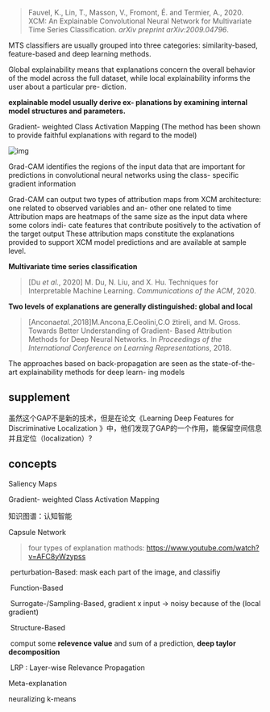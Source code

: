 > Fauvel, K., Lin, T., Masson, V., Fromont, É. and Termier, A., 2020. XCM: An Explainable Convolutional Neural Network for Multivariate Time Series Classification. *arXiv preprint arXiv:2009.04796*.

MTS classifiers are usually grouped into three categories: similarity-based, feature-based and deep learning methods.

Global explainability means that explanations concern the overall behavior of the model across the full dataset, while local explainability informs the user about a particular pre- diction.

**explainable model usually derive ex- planations by examining internal model structures and parameters.**

Gradient- weighted Class Activation Mapping (The method has been shown to provide faithful explanations with regard to the model)

![img](/Users/huangqiming/Desktop/Paper/explainable_neural_network/1*8iyCBSx6i2lRpnKLe5bIrg.png)

Grad-CAM identifies the regions of the input data that are important for predictions in convolutional neural networks using the class- specific gradient information

Grad-CAM can output two types of attribution maps from XCM architecture: one related to observed variables and an- other one related to time Attribution maps are heatmaps of the same size as the input data where some colors indi- cate features that contribute positively to the activation of the target output These attribution maps constitute the explanations provided to support XCM model predictions and are available at sample level.

**Multivariate time series classification**

> [Du *et al.*, 2020] M. Du, N. Liu, and X. Hu. Techniques for Interpretable Machine Learning. *Communications of the ACM*, 2020.

**Two levels of explanations are generally distinguished: global and local**

> [Ancona*etal.*,2018]M.Ancona,E.Ceolini,C.O ̈ztireli, and M. Gross. Towards Better Understanding of Gradient- Based Attribution Methods for Deep Neural Networks. In *Proceedings of the International Conference on Learning Representations*, 2018.

The approaches based on back-propagation are seen as the state-of-the-art explainability methods for deep learn- ing models 



## supplement

虽然这个GAP不是新的技术，但是在论文《Learning Deep Features for Discriminative Localization 》中，他们发现了GAP的一个作用，能保留空间信息并且定位（localization）?

## concepts

Saliency Maps

Gradient- weighted Class Activation Mapping

知识图谱：认知智能

Capsule Network

> four types of explanation mathods:  https://www.youtube.com/watch?v=AFC8yWzypss

​	perturbation-Based: mask each part of the image, and classifiy 

​	Function-Based

​	Surrogate-/Sampling-Based, gradient x input -> noisy because of the (local gradient)

​	Structure-Based

​	comput some **relevence value** and sum of a prediction, **deep taylor decomposition** 

​	LRP : Layer-wise Relevance Propagation

Meta-explanation

neuralizing k-means

